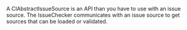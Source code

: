 A CIAbstractIssueSource is an API than you have to use with an issue source.
The IssueChecker communicates with an issue source to get sources that can be loaded or validated.